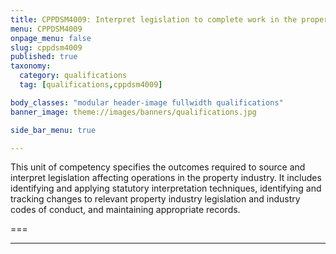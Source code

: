 ```yaml
---
title: CPPDSM4009: Interpret legislation to complete work in the property industry
menu: CPPDSM4009
onpage_menu: false
slug: cppdsm4009
published: true
taxonomy:
  category: qualifications
  tag: [qualifications,cppdsm4009]

body_classes: "modular header-image fullwidth qualifications"
banner_image: theme://images/banners/qualifications.jpg

side_bar_menu: true

---
```


This unit of competency specifies the outcomes required to source and interpret legislation affecting operations in the property industry. It includes identifying and applying statutory interpretation techniques, identifying and tracking changes to relevant property industry legislation and industry codes of conduct, and maintaining appropriate records.

===

---
